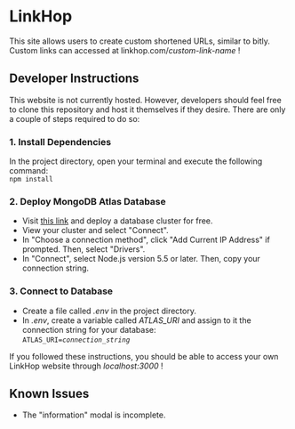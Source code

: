 # LinkHop

This site allows users to create custom shortened URLs, similar to bitly. Custom links can accessed at linkhop.com/*custom-link-name* !

## Developer Instructions
This website is not currently hosted. However, developers should feel free to clone this repository and host it themselves if they desire. There are only a couple of steps required to do so:

### 1. Install Dependencies
In the project directory, open your terminal and execute the following command:\
<code>npm install</code>

### 2. Deploy MongoDB Atlas Database
* Visit [this link](https://www.mongodb.com/products/platform/atlas-database) and deploy a database cluster for free.
* View your cluster and select "Connect".
* In "Choose a connection method", click "Add Current IP Address" if prompted. Then, select "Drivers".
* In "Connect", select Node.js version 5.5 or later. Then, copy your connection string.

### 3. Connect to Database
* Create a file called *.env* in the project directory. 
* In *.env*, create a variable called *ATLAS_URI* and assign to it the connection string for your database:\
<code>ATLAS_URI=*connection_string*</code>

If you followed these instructions, you should be able to access your own LinkHop website through *localhost:3000* !

## Known Issues
* The "information" modal is incomplete.
